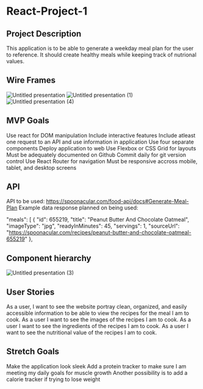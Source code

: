 # React-Project-1

## Project Description
This application is to be able to generate a weekday meal plan for the user to reference. It should create healthy meals while keeping track of nutrional values.
## Wire Frames
![Untitled presentation](https://user-images.githubusercontent.com/18333562/179317404-36cd4609-cf3f-44e0-a62a-9069b2d38dbc.png)
![Untitled presentation (1)](https://user-images.githubusercontent.com/18333562/179317403-ef084c71-6ed1-49d2-9ced-d89a1cadece6.png)
![Untitled presentation (4)](https://user-images.githubusercontent.com/18333562/179317405-9e557fad-c9fe-4c69-a447-4b5f5429d641.png)

## MVP Goals
Use react for DOM manipulation
Include interactive features
Include atleast one request to an API and use information in application
Use four separate components
Deploy application to web
Use Flexbox or CSS Grid for layouts
Must be adequately documented on Github
Commit daily for git version control
Use React Router for navigation
Must be responsive accross mobile, tablet, and desktop screens

## API 
API to be used: https://spoonacular.com/food-api/docs#Generate-Meal-Plan
Example data response planned on being used:

"meals": [
        {
            "id": 655219,
            "title": "Peanut Butter And Chocolate Oatmeal",
            "imageType": "jpg",
            "readyInMinutes": 45,
            "servings": 1,
            "sourceUrl": "https://spoonacular.com/recipes/peanut-butter-and-chocolate-oatmeal-655219"
        },

## Component hierarchy
![Untitled presentation (3)](https://user-images.githubusercontent.com/18333562/179317406-9344b367-0031-44c8-8473-eaf8d2b2d61d.png)

## User Stories
As a user, I want to see the website portray clean, organized, and easily accessible information to be able to view the recipes for the meal I am to cook.
As a user I want to see the images of the recipes I am to cook.
As a user I want to see the ingredients of the recipes I am to cook. 
As a user I want to see the nutritional value of the recipes I am to cook. 

## Stretch Goals
Make the application look sleek
Add a protein tracker to make sure I am meeting my daily goals for muscle growth
Another possibility is to add a calorie tracker if trying to lose weight
